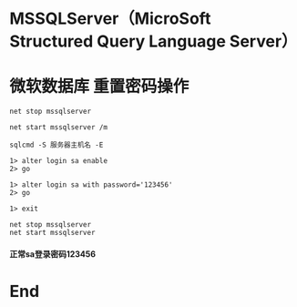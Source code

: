 # MSSQLServer（MicroSoft Structured Query Language Server）
# 微软数据库 重置密码操作

	net stop mssqlserver
	
	net start mssqlserver /m
	
	sqlcmd -S 服务器主机名 -E
	
	1> alter login sa enable
	2> go
	
	1> alter login sa with password='123456'
	2> go
	
	1> exit
	
	net stop mssqlserver
	net start mssqlserver

#### 正常sa登录密码123456	
#
#	End
	
	
	